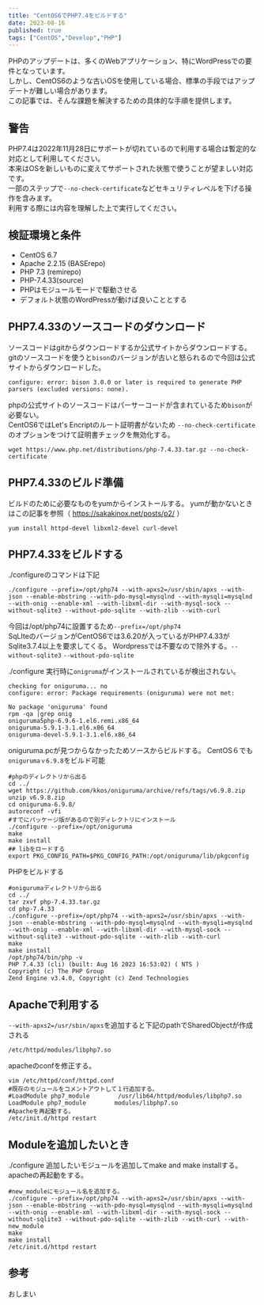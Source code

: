 ```yaml
---
title: "CentOS6でPHP7.4をビルドする"
date: 2023-08-16
published: true
tags: ["CentOS","Develop","PHP"]
---
```


PHPのアップデートは、多くのWebアプリケーション、特にWordPressでの要件となっています。  
しかし、CentOS6のような古いOSを使用している場合、標準の手段ではアップデートが難しい場合があります。  
この記事では、そんな課題を解決するための具体的な手順を提供します。

## 警告

PHP7.4は2022年11月28日にサポートが切れているので利用する場合は暫定的な対応として利用してください。  
本来はOSを新しいものに変えてサポートされた状態で使うことが望ましい対応です。  
一部のステップで`--no-check-certificate`などセキュリティレベルを下げる操作を含みます。  
利用する際には内容を理解した上で実行してください。

## 検証環境と条件

- CentOS 6.7
- Apache 2.2.15 (BASErepo)
- PHP 7.3 (remirepo)
- PHP-7.4.33(source)
- PHPはモジュールモードで駆動させる
- デフォルト状態のWordPressが動けば良いこととする

## PHP7.4.33のソースコードのダウンロード

ソースコードはgitからダウンロードするか公式サイトからダウンロードする。  
gitのソースコードを使うと`bison`のバージョンが古いと怒られるので今回は公式サイトからダウンロードした。

```shell
configure: error: bison 3.0.0 or later is required to generate PHP parsers (excluded versions: none).
```

phpの公式サイトのソースコードはパーサーコードが含まれているため`bison`が必要ない。  
CentOS6ではLet's Encriptのルート証明書がないため `--no-check-certificate`　のオプションをつけて証明書チェックを無効化する。

```shell
wget https://www.php.net/distributions/php-7.4.33.tar.gz --no-check-certificate
```

## PHP7.4.33のビルド準備

ビルドのために必要なものをyumからインストールする。
yumが動かないときはこの記事を参照（ https://sakakinox.net/posts/p2/ ）

```shell
yum install httpd-devel libxml2-devel curl-devel
```

## PHP7.4.33をビルドする

./configureのコマンドは下記

```shell
./configure --prefix=/opt/php74 --with-apxs2=/usr/sbin/apxs --with-json --enable-mbstring --with-pdo-mysql=mysqlnd --with-mysqli=mysqlnd --with-onig --enable-xml --with-libxml-dir --with-mysql-sock --without-sqlite3 --without-pdo-sqlite --with-zlib --with-curl
```

今回は/opt/php74に設置するため`--prefix=/opt/php74`  
SqLIteのバージョンがCentOS6では3.6.20が入っているがPHP7.4.33がSqlite3.7.4以上を要求してくる。
Wordpressでは不要なので除外する。`--without-sqlite3` `--without-pdo-sqlite`

./configure 実行時に`onigruma`がインストールされているが検出されない。

```shell
checking for oniguruma... no
configure: error: Package requirements (oniguruma) were not met:

No package 'oniguruma' found
rpm -qa |grep onig
oniguruma5php-6.9.6-1.el6.remi.x86_64
oniguruma-5.9.1-3.1.el6.x86_64
oniguruma-devel-5.9.1-3.1.el6.x86_64
```

oniguruma.pcが見つからなかったためソースからビルドする。
CentOS６でも`onigurumaｖ6.9.8`をビルド可能

```shell
#phpのディレクトリから出る
cd ../ 
wget https://github.com/kkos/oniguruma/archive/refs/tags/v6.9.8.zip
unzip v6.9.8.zip 
cd oniguruma-6.9.8/
autoreconf -vfi
#すでにパッケージ版があるので別ディレクトリにインストール
./configure --prefix=/opt/oniguruma
make
make install
## libをロードする
export PKG_CONFIG_PATH=$PKG_CONFIG_PATH:/opt/oniguruma/lib/pkgconfig
```

PHPをビルドする

```shell
#onigurumaディレクトリから出る
cd ../
tar zxvf php-7.4.33.tar.gz
cd php-7.4.33
./configure --prefix=/opt/php74 --with-apxs2=/usr/sbin/apxs --with-json --enable-mbstring --with-pdo-mysql=mysqlnd --with-mysqli=mysqlnd --with-onig --enable-xml --with-libxml-dir --with-mysql-sock --without-sqlite3 --without-pdo-sqlite --with-zlib --with-curl
make
make install
/opt/php74/bin/php -v
PHP 7.4.33 (cli) (built: Aug 16 2023 16:53:02) ( NTS )
Copyright (c) The PHP Group
Zend Engine v3.4.0, Copyright (c) Zend Technologies
```

## Apacheで利用する

`--with-apxs2=/usr/sbin/apxs`を追加すると下記のpathでSharedObjectが作成される

```shell
/etc/httpd/modules/libphp7.so
```

apacheのconfを修正する。

```shell
vim /etc/httpd/conf/httpd.conf
#既存のモジュールをコメントアウトして１行追加する。
#LoadModule php7_module        /usr/lib64/httpd/modules/libphp7.so
LoadModule php7_module        modules/libphp7.so
#Apacheを再起動する。
/etc/init.d/httpd restart
```

## Moduleを追加したいとき

./configure 追加したいモジュールを追加してmake and make installする。
apacheの再起動をする。

```shell
#new_moduleにモジュール名を追加する。
./configure --prefix=/opt/php74 --with-apxs2=/usr/sbin/apxs --with-json --enable-mbstring --with-pdo-mysql=mysqlnd --with-mysqli=mysqlnd --with-onig --enable-xml --with-libxml-dir --with-mysql-sock --without-sqlite3 --without-pdo-sqlite --with-zlib --with-curl --with-new_module
make
make install
/etc/init.d/httpd restart
```

## 参考

<OgpLink url="https://www.php.net/" />
<OgpLink url="https://github.com/kkos/oniguruma" />

おしまい